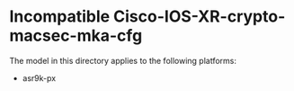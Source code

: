 # Incompatible Cisco-IOS-XR-crypto-macsec-mka-cfg

The model in this directory applies to the following platforms:

* asr9k-px
